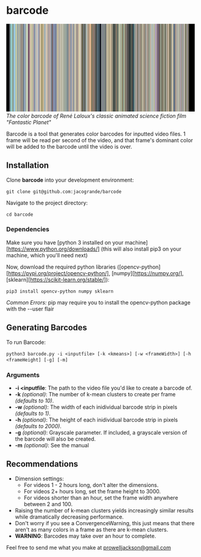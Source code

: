 # barcode

![color barcode example](https://github.com/jacogrande/barcode/blob/master/fantastic_planet.jpg)
*The color barcode of René Laloux's classic animated science fiction film "Fantastic Planet"*

Barcode is a tool that generates color barcodes for inputted video files. 1 frame will be read per second of the video, and that frame's dominant color will be added to the barcode until the video is over.

## Installation

Clone **barcode** into your development environment:

```
git clone git@github.com:jacogrande/barcode
```

Navigate to the project directory:

```
cd barcode
```

### Dependencies

Make sure you have [python 3 installed on your machine][https://www.python.org/downloads/] (this will also install pip3 on your machine, which you'll need next)

Now, download the required python libraries ([opencv-python][https://pypi.org/project/opencv-python/], [numpy][https://numpy.org/], [sklearn][https://scikit-learn.org/stable/]):

```
pip3 install opencv-python numpy sklearn
```

*Common Errors:* pip may require you to install the opencv-python package with the --user flair

## Generating Barcodes

To run Barcode:

```
python3 barcode.py -i <inputfile> [-k <kmeans>] [-w <frameWidth>] [-h <frameHeight] [-g] [-m]
```

### Arguments

* **-i <inputfile**: The path to the video file you'd like to create a barcode of.
* **-k <kmeans>** *(optional)*: The number of k-mean clusters to create per frame *(defaults to 10)*.
* **-w <frameWidth>** *(optional)*: The width of each inidividual barcode strip in pixels *(defaults to 1)*.
* **-h <frameHeight>** *(optional)*: The height of each inidividual barcode strip in pixels *(defaults to 2000)*.
* **-g** *(optional)*: Grayscale parameter. If included, a grayscale version of the barcode will also be created.
* **-m** *(optional)*: See the manual

## Recommendations

* Dimension settings:
  * For videos 1 - 2 hours long, don't alter the dimensions.
  * For videos 2+ hours long, set the frame height to 3000.
  * For videos shorter than an hour, set the frame width anywhere between 2 and 100.
* Raising the number of k-mean clusters yields increasingly similar results while dramatically decreasing performance.
* Don't worry if you see a ConvergenceWarning, this just means that there aren't as many colors in a frame as there are k-mean clusters.
* **WARNING**: Barcodes may take over an hour to complete.

Feel free to send me what you make at prowelljackson@gmail.com
